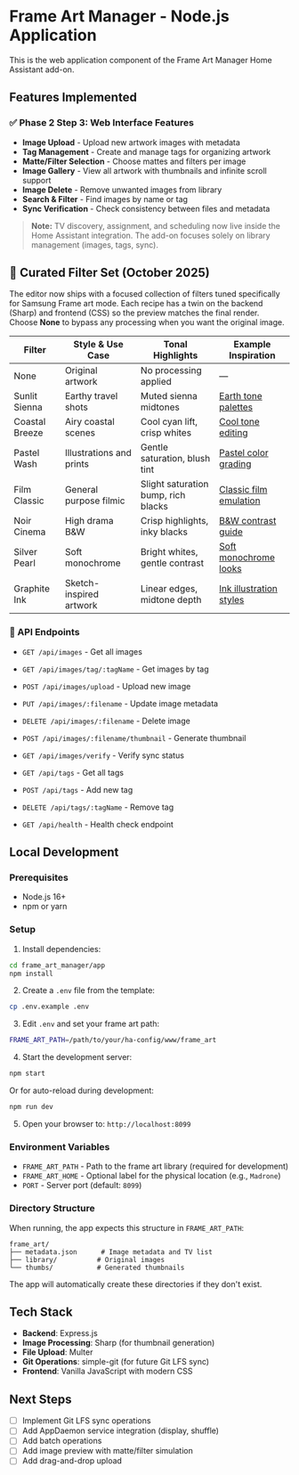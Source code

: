# Frame Art Manager - Node.js Application

This is the web application component of the Frame Art Manager Home Assistant add-on.

## Features Implemented

### ✅ Phase 2 Step 3: Web Interface Features
- **Image Upload** - Upload new artwork images with metadata
- **Tag Management** - Create and manage tags for organizing artwork
- **Matte/Filter Selection** - Choose mattes and filters per image
- **Image Gallery** - View all artwork with thumbnails and infinite scroll support
- **Image Delete** - Remove unwanted images from library
- **Search & Filter** - Find images by name or tag
- **Sync Verification** - Check consistency between files and metadata

> **Note:** TV discovery, assignment, and scheduling now live inside the Home Assistant integration. The add-on focuses solely on library management (images, tags, sync).

## 🎨 Curated Filter Set (October 2025)

The editor now ships with a focused collection of filters tuned specifically for Samsung Frame art mode. Each recipe has a twin on the backend (Sharp) and frontend (CSS) so the preview matches the final render. Choose **None** to bypass any processing when you want the original image.

| Filter | Style & Use Case | Tonal Highlights | Example Inspiration |
| --- | --- | --- | --- |
| None | Original artwork | No processing applied | — |
| Sunlit Sienna | Earthy travel shots | Muted sienna midtones | [Earth tone palettes](https://www.design-seeds.com/palette/earth-tones/) |
| Coastal Breeze | Airy coastal scenes | Cool cyan lift, crisp whites | [Cool tone editing](https://www.photoworkout.com/cool-tone-photography/) |
| Pastel Wash | Illustrations and prints | Gentle saturation, blush tint | [Pastel color grading](https://helpx.adobe.com/lightroom/how-to/pastel-photo-effect.html) |
| Film Classic | General purpose filmic | Slight saturation bump, rich blacks | [Classic film emulation](https://petapixel.com/film-vs-digital-color/) |
| Noir Cinema | High drama B&W | Crisp highlights, inky blacks | [B&W contrast guide](https://photography.tutsplus.com/articles/creating-dramatic-black-and-white-landscapes--photo-14817) |
| Silver Pearl | Soft monochrome | Bright whites, gentle contrast | [Soft monochrome looks](https://digital-photography-school.com/3-simple-steps-soft-black-white-portraits/) |
| Graphite Ink | Sketch-inspired artwork | Linear edges, midtone depth | [Ink illustration styles](https://www.skillshare.com/en/blog/inking-techniques/) |

### 🔧 API Endpoints
- `GET /api/images` - Get all images
- `GET /api/images/tag/:tagName` - Get images by tag
- `POST /api/images/upload` - Upload new image
- `PUT /api/images/:filename` - Update image metadata
- `DELETE /api/images/:filename` - Delete image
- `POST /api/images/:filename/thumbnail` - Generate thumbnail
- `GET /api/images/verify` - Verify sync status

- `GET /api/tags` - Get all tags
- `POST /api/tags` - Add new tag
- `DELETE /api/tags/:tagName` - Remove tag

- `GET /api/health` - Health check endpoint

## Local Development

### Prerequisites
- Node.js 16+ 
- npm or yarn

### Setup

1. Install dependencies:
```bash
cd frame_art_manager/app
npm install
```

2. Create a `.env` file from the template:
```bash
cp .env.example .env
```

3. Edit `.env` and set your frame art path:
```bash
FRAME_ART_PATH=/path/to/your/ha-config/www/frame_art
```

4. Start the development server:
```bash
npm start
```

Or for auto-reload during development:
```bash
npm run dev
```

5. Open your browser to: `http://localhost:8099`

### Environment Variables

- `FRAME_ART_PATH` - Path to the frame art library (required for development)
- `FRAME_ART_HOME` - Optional label for the physical location (e.g., `Madrone`)
- `PORT` - Server port (default: `8099`)

### Directory Structure

When running, the app expects this structure in `FRAME_ART_PATH`:
```
frame_art/
├── metadata.json      # Image metadata and TV list
├── library/          # Original images
└── thumbs/           # Generated thumbnails
```

The app will automatically create these directories if they don't exist.

## Tech Stack

- **Backend**: Express.js
- **Image Processing**: Sharp (for thumbnail generation)
- **File Upload**: Multer
- **Git Operations**: simple-git (for future Git LFS sync)
- **Frontend**: Vanilla JavaScript with modern CSS

## Next Steps

- [ ] Implement Git LFS sync operations
- [ ] Add AppDaemon service integration (display, shuffle)
- [ ] Add batch operations
- [ ] Add image preview with matte/filter simulation
- [ ] Add drag-and-drop upload
